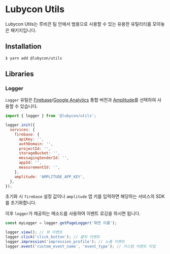 # Lubycon Utils

Lubycon Utils는 루비콘 팀 안에서 범용으로 사용할 수 있는 유용한 유틸리티를 모아놓은 패키지입니다.

## Installation

```bash
$ yarn add @lubycon/utils
```

## Libraries

### Logger

`Logger` 유틸은 [Firebase](https://firebase.google.com/)/[Google Analytics](https://analytics.google.com/analytics/web/) 통합 버전과 [Amplitude](https://amplitude.com/)를 선택하여 사용할 수 있습니다.

```js
import { logger } from '@lubycon/utils';

logger.init({
  services: {
    firebase: {
      apiKey: '',
      authDomain: '',
      projectId: '',
      storageBucket: '',
      messagingSenderId: '',
      appId: '',
      measurementId: '',
    },
    amplitude: 'AMPLITUDE_APP_KEY',
  },
});
```

초기화 시 `firebase` 설정 값이나 `amplitude` 앱 키를 입력하면 해당하는 서비스의 SDK를 초기화합니다.

이후 `logger`가 제공하는 메소드를 사용하여 이벤트 로깅을 하시면 됩니다.

```js
const myLogger = logger.getPageLogger('화면 이름');

logger.view(); // 뷰 이벤트
logger.click('click_button'); // 클릭 이벤트
logger.impression('impression_profile'); // 노출 이벤트
logger.event('custom_event_name', 'event_type'); // 커스텀 이벤트 타입
```
